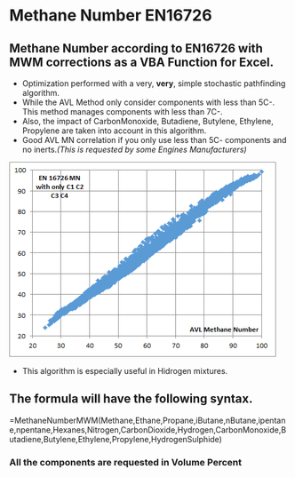 # Methane Number EN16726  

## Methane Number according to EN16726 with MWM corrections as a VBA Function for Excel.  

- Optimization performed with a very, **very**, simple stochastic pathfinding algorithm.  
- While the AVL Method only consider components with less than 5C-. This method manages components with less than 7C-. 
- Also, the impact of CarbonMonoxide, Butadiene, Butylene, Ethylene, Propylene are taken into account in this algorithm.
- Good AVL MN correlation if you only use less than 5C- components and no inerts.*(This is requested by some Engines Manufacturers)*  

![MethaneNumberComparison](MethaneNumberComparison.png)  

- This algorithm is especially useful in Hidrogen mixtures.  

## The formula will have the following syntax.  

=MethaneNumberMWM(Methane,Ethane,Propane,iButane,nButane,ipentane,npentane,Hexanes,Nitrogen,CarbonDioxide,Hydrogen,CarbonMonoxide,Butadiene,Butylene,Ethylene,Propylene,HydrogenSulphide)

### All the components are requested in Volume Percent
